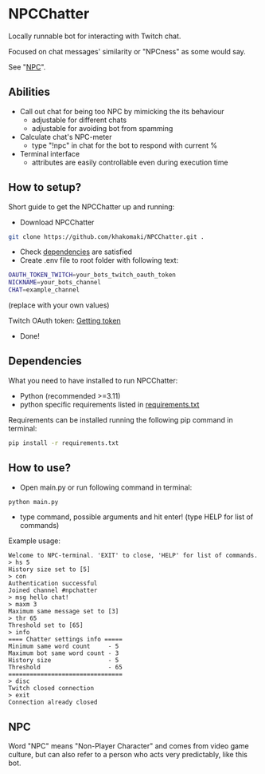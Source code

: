 # NPCChatter

Locally runnable bot for interacting with Twitch chat.

Focused on chat messages' similarity or "NPCness" as some would say.

See "[NPC](#npc)".

## Abilities

- Call out chat for being too NPC by mimicking the its behaviour
    - adjustable for different chats
    - adjustable for avoiding bot from spamming
- Calculate chat's NPC-meter
    - type "!npc" in chat for the bot to respond with current %
- Terminal interface
    - attributes are easily controllable even during execution time

## How to setup?

Short guide to get the NPCChatter up and running:

- Download NPCChatter

```bash
git clone https://github.com/khakomaki/NPCChatter.git .
```

- Check [dependencies](#dependencies) are satisfied
- Create .env file to root folder with following text:

```bash
OAUTH_TOKEN_TWITCH=your_bots_twitch_oauth_token
NICKNAME=your_bots_channel
CHAT=example_channel
```

(replace with your own values)

Twitch OAuth token: [Getting token](https://dev.twitch.tv/docs/authentication/getting-tokens-oauth/)

- Done!

## Dependencies
<a name="dependencies"></a>

What you need to have installed to run NPCChatter:

- Python (recommended >=3.11)
- python specific requirements listed in [requirements.txt](requirements.txt)

Requirements can be installed running the following pip command in terminal:

```bash
pip install -r requirements.txt
```

## How to use?

- Open main.py or run following command in terminal:

```bash
python main.py
```

- type command, possible arguments and hit enter! (type HELP for list of commands)

Example usage:

```
Welcome to NPC-terminal. 'EXIT' to close, 'HELP' for list of commands.
> hs 5
History size set to [5]
> con
Authentication successful
Joined channel #npchatter
> msg hello chat!
> maxm 3
Maximum same message set to [3]
> thr 65
Threshold set to [65]
> info
==== Chatter settings info =====
Minimum same word count     - 5
Maximum bot same word count - 3
History size                - 5
Threshold                   - 65
================================
> disc
Twitch closed connection
> exit
Connection already closed
```

## NPC
<a name="npc"></a>

Word "NPC" means "Non-Player Character" and comes from video game culture, but can also refer to a person who acts very predictably, like this bot.

